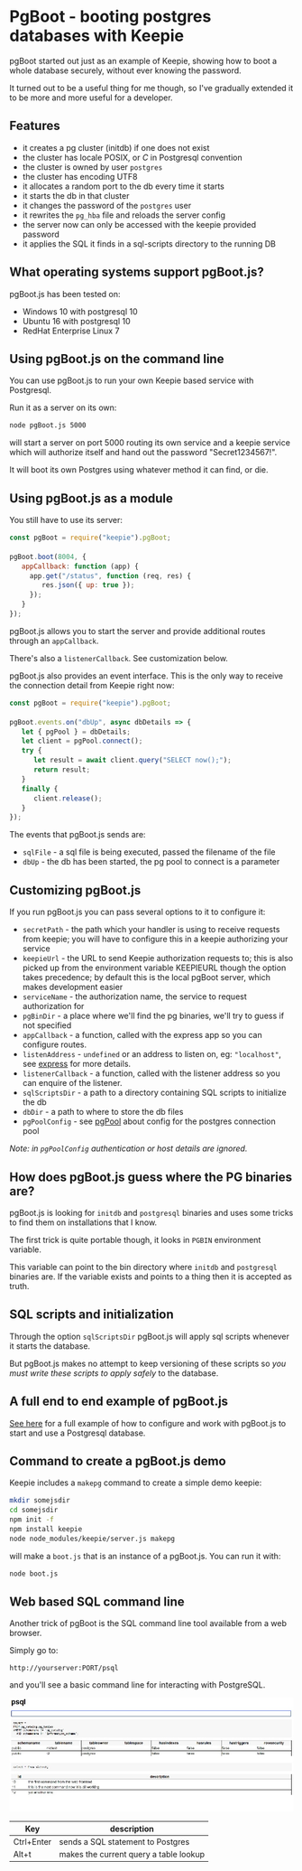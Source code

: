 # PgBoot - booting postgres databases with Keepie

pgBoot started out just as an example of Keepie, showing how to boot a
whole database securely, without ever knowing the password.

It turned out to be a useful thing for me though, so I've gradually
extended it to be more and more useful for a developer.

## Features

* it creates a pg cluster (initdb) if one does not exist
 * the cluster has locale POSIX, or *C* in Postgresql convention
 * the cluster is owned by user `postgres`
 * the cluster has encoding UTF8
* it allocates a random port to the db every time it starts
* it starts the db in that cluster
* it changes the password of the `postgres` user
* it rewrites the `pg_hba` file and reloads the server config
 * the server now can only be accessed with the keepie provided password
* it applies the SQL it finds in a sql-scripts directory to the running DB


## What operating systems support pgBoot.js?

pgBoot.js has been tested on:

* Windows 10 with postgresql 10
* Ubuntu 16 with postgresql 10
* RedHat Enterprise Linux 7


## Using pgBoot.js on the command line

You can use pgBoot.js to run your own Keepie based service with
Postgresql.

Run it as a server on its own:

```sh
node pgBoot.js 5000
```

will start a server on port 5000 routing its own service and a keepie
service which will authorize itself and hand out the password
"Secret1234567!".

It will boot its own Postgres using whatever method it can find, or
die.

## Using pgBoot.js as a module

You still have to use its server:

```javascript
const pgBoot = require("keepie").pgBoot;

pgBoot.boot(8004, {
   appCallback: function (app) {
     app.get("/status", function (req, res) {
        res.json({ up: true });
     });
   }
});
```

pgBoot.js allows you to start the server and provide additional routes
through an `appCallback`.

There's also a `listenerCallback`. See customization below.

pgBoot.js also provides an event interface. This is the only way to
receive the connection detail from Keepie right now:

```javascript
const pgBoot = require("keepie").pgBoot;

pgBoot.events.on("dbUp", async dbDetails => {
   let { pgPool } = dbDetails;
   let client = pgPool.connect();
   try {
      let result = await client.query("SELECT now();");
      return result;
   }
   finally {
      client.release();
   }
});
```

The events that pgBoot.js sends are:

* `sqlFile` - a sql file is being executed, passed the filename of the file
* `dbUp` - the db has been started, the pg pool to connect is a parameter


## Customizing pgBoot.js

If you run pgBoot.js you can pass several options to it to configure
it:

* `secretPath` - the path which your handler is using to receive
  requests from keepie; you will have to configure this in a keepie
  authorizing your service
* `keepieUrl` - the URL to send Keepie authorization requests to; this
  is also picked up from the environment variable KEEPIEURL though the
  option takes precedence; by default this is the local pgBoot server,
  which makes development easier
* `serviceName` - the authorization name, the service to request authorization for
* `pgBinDir` - a place where we'll find the pg binaries, we'll try to guess if not specified
* `appCallback` - a function, called with the express app so you can configure routes.
* `listenAddress` - `undefined` or an address to listen on, eg: `"localhost"`, see [express](https://expressjs.com/en/4x/api.html#app.listen) for more details.
* `listenerCallback` - a function, called with the listener address so you can enquire of the listener.
* `sqlScriptsDir` - a path to a directory containing SQL scripts to initialize the db
* `dbDir` - a path to where to store the db files
* `pgPoolConfig` - see [pgPool](https://node-postgres.com/api/pool) about config for the postgres connection pool

*Note: in `pgPoolConfig` authentication or host details are ignored.*

## How does pgBoot.js guess where the PG binaries are?

pgBoot.js is looking for `initdb` and `postgresql` binaries and uses
some tricks to find them on installations that I know.

The first trick is quite portable though, it looks in `PGBIN`
environment variable.

This variable can point to the bin directory where `initdb` and
`postgresql` binaries are. If the variable exists and points to a
thing then it is accepted as truth.


## SQL scripts and initialization

Through the option `sqlScriptsDir` pgBoot.js will apply sql scripts
whenever it starts the database.  

But pgBoot.js makes no attempt to keep versioning of these scripts so
*you must write these scripts to apply safely* to the database.

## A full end to end example of pgBoot.js

[See here](https://github.com/nicferrier/keepie/blob/master/pgbootdemo.js)
for a full example of how to configure and work with pgBoot.js to
start and use a Postgresql database.

## Command to create a pgBoot.js demo

Keepie includes a `makepg` command to create a simple demo keepie:

```sh
mkdir somejsdir
cd somejsdir
npm init -f
npm install keepie
node node_modules/keepie/server.js makepg
```

will make a `boot.js` that is an instance of a pgBoot.js. You can run
it with:

```sh
node boot.js
```

## Web based SQL command line

Another trick of pgBoot is the SQL command line tool available from a
web browser.

Simply go to:

```
http://yourserver:PORT/psql
```

and you'll see a basic command line for interacting with PostgreSQL.

![Web interface to PostgreSQL](pgbootui.jpg)

| Key        | description                             |
|------------|-----------------------------------------|
| Ctrl+Enter | sends a SQL statement to Postgres       |
| Alt+t      | makes the current query a table lookup  |

